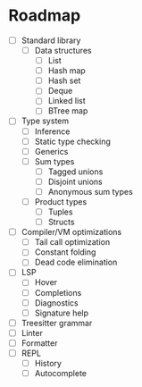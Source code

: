 # Roadmap

- [ ] Standard library
  - [ ] Data structures
    - [ ] List
    - [ ] Hash map
    - [ ] Hash set
    - [ ] Deque
    - [ ] Linked list
    - [ ] BTree map
- [ ] Type system
  - [ ] Inference
  - [ ] Static type checking
  - [ ] Generics
  - [ ] Sum types
    - [ ] Tagged unions
    - [ ] Disjoint unions
    - [ ] Anonymous sum types
  - [ ] Product types
    - [ ] Tuples
    - [ ] Structs
- [ ] Compiler/VM optimizations
  - [ ] Tail call optimization
  - [ ] Constant folding
  - [ ] Dead code elimination
- [ ] LSP
  - [ ] Hover
  - [ ] Completions
  - [ ] Diagnostics
  - [ ] Signature help
- [ ] Treesitter grammar
- [ ] Linter
- [ ] Formatter
- [ ] REPL
  - [ ] History
  - [ ] Autocomplete
